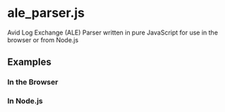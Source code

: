 # ale_parser.js

Avid Log Exchange (ALE) Parser written in pure JavaScript for use in the browser or from Node.js

## Examples

### In the Browser

### In Node.js


